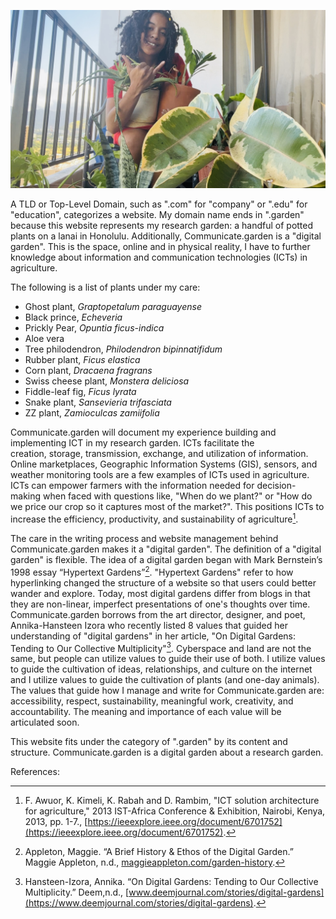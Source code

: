 ![Blogpost author sits amongst plants while giving a shaka](/assets/whydotgarden.jpg)

A TLD or Top-Level Domain, such as ".com" for "company" or ".edu" for "education", categorizes a website.  My domain name ends in ".garden" because this website represents my research garden: a handful of potted plants on a lanai in Honolulu. Additionally, Communicate.garden is a "digital garden". This is the space, online and in physical reality,  I have to further knowledge about information and communication technologies (ICTs) in agriculture. 

The following is a list of plants under my care:

- Ghost plant, *Graptopetalum paraguayense*
- Black prince, *Echeveria*
- Prickly Pear, *Opuntia ficus-indica*
- Aloe vera
- Tree philodendron, *Philodendron bipinnatifidum*
- Rubber plant, *Ficus elastica*
- Corn plant, *Dracaena fragrans*
- Swiss cheese plant, *Monstera deliciosa* 
- Fiddle-leaf fig, *Ficus lyrata*
- Snake plant, *Sansevieria trifasciata*
- ZZ plant, *Zamioculcas zamiifolia*

Communicate.garden will document my experience building and implementing ICT in my research garden.  ICTs facilitate the creation, storage, transmission, exchange, and utilization of information. Online marketplaces, Geographic Information Systems (GIS), sensors, and weather monitoring tools are a few examples of ICTs used in agriculture. ICTs can empower farmers with the information needed for decision-making when faced with questions like, "When do we plant?" or "How do we price our crop so it captures most of the market?". This positions ICTs to increase the efficiency, productivity, and sustainability of agriculture[^1]. 

The care in the writing process and website management behind Communicate.garden makes it a "digital garden". The definition of a "digital garden" is flexible. The idea of a digital garden began with Mark Bernstein’s 1998 essay “Hypertext Gardens”[^2]. "Hypertext Gardens" refer to how hyperlinking changed the structure of a website so that users could better wander and explore. Today, most digital gardens differ from blogs in that they are non-linear, imperfect presentations of one's thoughts over time. Communicate.garden borrows from the art director, designer, and poet, Annika-Hansteen Izora who recently listed 8 values that guided her understanding of "digital gardens" in her article, "On Digital Gardens: Tending to Our Collective Multiplicity"[^3]. Cyberspace and land are not the same, but people can utilize values to guide their use of both. I utilize values to guide the cultivation of ideas, relationships, and culture on the internet and I utilize values to guide the cultivation of plants (and one-day animals). The values that guide how I manage and write for Communicate.garden are: accessibility, respect, sustainability, meaningful work, creativity, and accountability. The meaning and importance of each value will be articulated soon.  

This website fits under the category of ".garden" by its content and structure. Communicate.garden is a digital garden about a research garden. 

References:

[^1]: F. Awuor, K. Kimeli, K. Rabah and D. Rambim, "ICT solution architecture for agriculture," 2013 IST-Africa Conference & Exhibition, Nairobi, Kenya, 2013, pp. 1-7., [https://ieeexplore.ieee.org/document/6701752](https://ieeexplore.ieee.org/document/6701752).
[^2]: Appleton, Maggie. “A Brief History & Ethos of the Digital Garden.” Maggie Appleton, n.d., [maggieappleton.com/garden-history](https://maggieappleton.com/garden-history). 
[^3]: Hansteen-Izora, Annika. “On Digital Gardens: Tending to Our Collective Multiplicity.” Deem,n.d., [www.deemjournal.com/stories/digital-gardens](https://www.deemjournal.com/stories/digital-gardens). 

